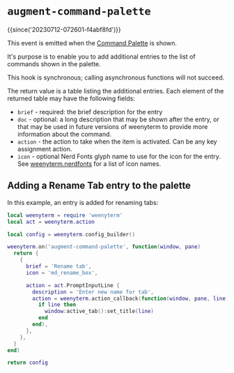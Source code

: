 # `augment-command-palette`

{{since('20230712-072601-f4abf8fd')}}

This event is emitted when the [Command Palette](../keyassignment/ActivateCommandPalette.md) is shown.

It's purpose is to enable you to add additional entries to the list of commands
shown in the palette.

This hook is synchronous; calling asynchronous functions will not succeed.

The return value is a table listing the additional entries.  Each element of the
returned table may have the following fields:

* `brief` - required: the brief description for the entry
* `doc` - optional: a long description that may be shown after the entry, or that
  may be used in future versions of weenyterm to provide more information about the
  command.
* `action` - the action to take when the item is activated. Can be any key assignment
  action.
* `icon` - optional Nerd Fonts glyph name to use for the icon for the entry. See
  [weenyterm.nerdfonts](../weenyterm/nerdfonts.md) for a list of icon names.

## Adding a Rename Tab entry to the palette

In this example, an entry is added for renaming tabs:

```lua
local weenyterm = require 'weenyterm'
local act = weenyterm.action

local config = weenyterm.config_builder()

weenyterm.on('augment-command-palette', function(window, pane)
  return {
    {
      brief = 'Rename tab',
      icon = 'md_rename_box',

      action = act.PromptInputLine {
        description = 'Enter new name for tab',
        action = weenyterm.action_callback(function(window, pane, line)
          if line then
            window:active_tab():set_title(line)
          end
        end),
      },
    },
  }
end)

return config
```
